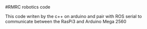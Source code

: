 #RMRC robotics code

This code writen by the c++ on arduino and pair with ROS serial to communicate between the RasPi3 and Arduino Mega 2560 
